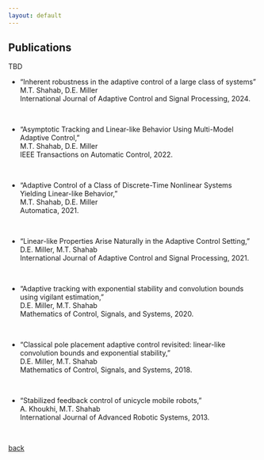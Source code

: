 ```yaml
---
layout: default
---
```


## Publications

TBD

* “Inherent robustness in the adaptive control of a large class of systems”
<br>M.T. Shahab, D.E. Miller
<br>International Journal of Adaptive Control and Signal Processing, 2024.
<br>

* “Asymptotic Tracking and Linear-like Behavior Using Multi-Model Adaptive Control,”
<br>M.T. Shahab, D.E. Miller
<br>IEEE Transactions on Automatic Control, 2022.
<br>

* “Adaptive Control of a Class of Discrete-Time Nonlinear Systems Yielding Linear-like Behavior,”
<br>M.T. Shahab, D.E. Miller
<br>Automatica, 2021.
<br>

* “Linear-like Properties Arise Naturally in the Adaptive Control Setting,”
<br>D.E. Miller, M.T. Shahab
<br>International Journal of Adaptive Control and Signal Processing, 2021.
<br>

* “Adaptive tracking with exponential stability and convolution bounds using vigilant estimation,”
<br>D.E. Miller, M.T. Shahab
<br>Mathematics of Control, Signals, and Systems, 2020.
<br>

* “Classical pole placement adaptive control revisited: linear-like convolution bounds and exponential stability,”
<br>D.E. Miller, M.T. Shahab
<br>Mathematics of Control, Signals, and Systems, 2018.
<br>

* “Stabilized feedback control of unicycle mobile robots,”
<br>A. Khoukhi, M.T. Shahab
<br>International Journal of Advanced Robotic Systems, 2013.
<br>



[back](./)
